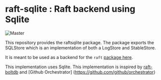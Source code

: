 # raft-sqlite : Raft backend using Sqlite

![Master](https://github.com/shettyh/raft-sqlite/workflows/Master/badge.svg)

This repository provides the raftsqlite package. The package exports the SQLStore which is an implementation of both a LogStore and StableStore.

It is meant to be used as a backend for the `raft` [package
here](https://github.com/hashicorp/raft).

This implementation uses Sqlite. This implementation is inspired by [raft-boltdb](https://github.com/hashicorp/raft-boltdb) and [Github Orchestrator] (https://github.com/github/orchestrator)
